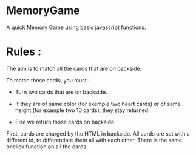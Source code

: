 # MemoryGame
A quick Memory Game using basic javascript functions.

<h1> Rules : </h1>
The aim is to match all the cards that are on backside.

To match those cards, you must :

* Turn two cards that are on backside.  

* If they are of same color (for exemple two heart cards) or of same height (for example two 10 cards), they stay returned.  

* Else we return those cards on backside.  

  
  
First, cards are charged by the HTML in backside.
All cards are set with a different id, to differentiate them all with each other.
There is the same onclick function on all the cards.

